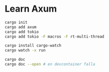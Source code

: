 # Learn Axum

```sh
cargo init
cargo add axum
cargo add tokio
cargo add tokio -F macros -F rt-multi-thread
```

```sh
cargo install cargo-watch
cargo watch -x run
```

```sh
cargo doc
cargo doc --open # en devcontainer falla
```

